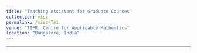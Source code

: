 ```yaml
---
title: "Teaching Assistent for Graduate Courses"
collection: misc
permalink: /misc/TA1
venue: "TIFR, Centre for Applicable Mathemtics"
location: "Bangalore, India"
---
```


---

